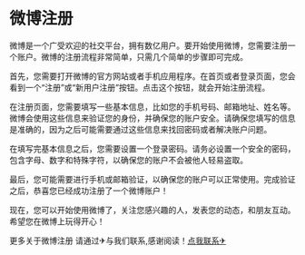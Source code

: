 # 微博注册

微博是一个广受欢迎的社交平台，拥有数亿用户。要开始使用微博，您需要注册一个账户。微博的注册流程非常简单，只需几个简单的步骤即可完成。

首先，您需要打开微博的官方网站或者手机应用程序。在首页或者登录页面，您会看到一个“注册”或“新用户注册”按钮。点击这个按钮，就会开始注册流程。

在注册页面，您需要填写一些基本信息，比如您的手机号码、邮箱地址、姓名等。微博会使用这些信息来验证您的身份，并确保您的账户安全。请确保您填写的信息是准确的，因为之后可能需要通过这些信息来找回密码或者解决账户问题。

在填写完基本信息之后，您需要设置一个登录密码。请务必设置一个安全的密码，包含字母、数字和特殊字符，以确保您的账户不会被他人轻易盗取。

最后，您可能需要进行手机或邮箱验证，以确保您的账户可以正常使用。完成验证之后，恭喜您已经成功注册了一个微博账户！

现在，您可以开始使用微博了，关注您感兴趣的人，发表您的动态，和朋友互动。希望您在微博上玩得开心！

更多关于微博注册 请通过✈与我们联系,感谢阅读！[点我联系✈](https://www.G208.com)